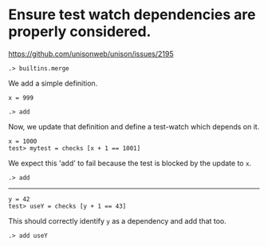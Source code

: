 # Ensure test watch dependencies are properly considered.

https://github.com/unisonweb/unison/issues/2195

```ucm:hide
.> builtins.merge
```

We add a simple definition.

```unison:hide
x = 999
```

```ucm:hide
.> add
```

Now, we update that definition and define a test-watch which depends on it.

```unison
x = 1000
test> mytest = checks [x + 1 == 1001]
```

We expect this 'add' to fail because the test is blocked by the update to `x`.

```ucm:error
.> add
```

---

```unison
y = 42
test> useY = checks [y + 1 == 43]
```

This should correctly identify `y` as a dependency and add that too.

```ucm
.> add useY
```
